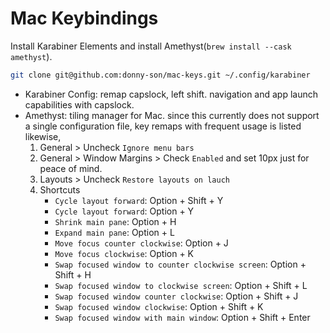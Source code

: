 # Mac Keybindings

Install Karabiner Elements and install Amethyst(`brew install --cask amethyst`).

```bash
git clone git@github.com:donny-son/mac-keys.git ~/.config/karabiner
```

- Karabiner Config: remap capslock, left shift. navigation and app launch capabilities with capslock.
- Amethyst: tiling manager for Mac. since this currently does not support a single configuration file, key remaps with frequent usage is listed likewise,
    1. General > Uncheck `Ignore menu bars`
    2. General > Window Margins > Check `Enabled` and set 10px just for peace of mind.
    3. Layouts > Uncheck `Restore layouts on lauch`
    4. Shortcuts
        - `Cycle layout forward`: Option + Shift + Y
        - `Cycle layout forward`: Option + Y
        - `Shrink main pane`: Option + H
        - `Expand main pane`: Option + L
        - `Move focus counter clockwise`: Option + J
        - `Move focus clockwise`: Option + K
        - `Swap focused window to counter clockwise screen`: Option + Shift + H
        - `Swap focused window to clockwise screen`: Option + Shift + L
        - `Swap focused window counter clockwise`: Option + Shift + J
        - `Swap focused window clockwise`: Option + Shift + K
        - `Swap focused window with main window`: Option + Shift + Enter
